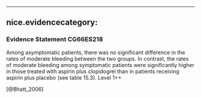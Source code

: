 
---
nice.evidencecategory: 
---

### Evidence Statement CG66ES218
Among asymptomatic patients, there was no significant difference in the rates of moderate
bleeding between the two groups. In contrast, the rates of moderate bleeding among
symptomatic patients were significantly higher in those treated with aspirin plus clopidogrel
than in patients receiving aspirin plus placebo (see table 15.3). Level 1++

[@Bhatt_2006]

